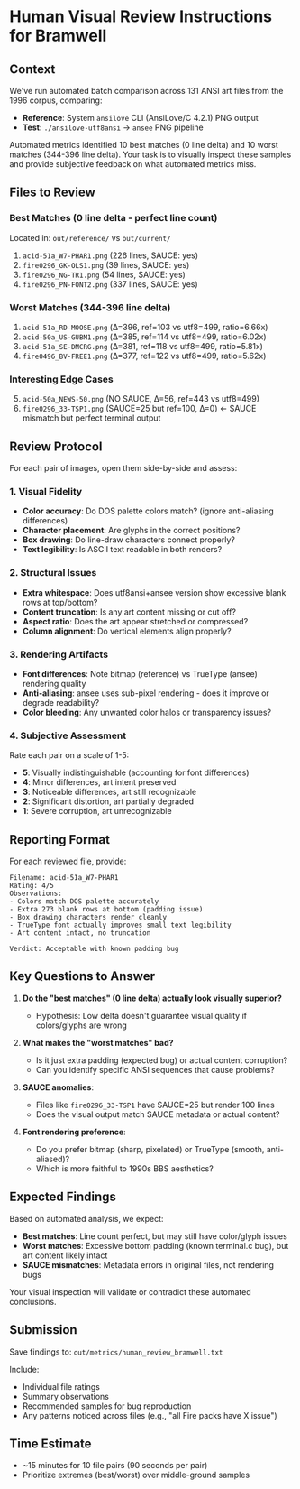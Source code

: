 # Human Visual Review Instructions for Bramwell

## Context
We've run automated batch comparison across 131 ANSI art files from the 1996 corpus, comparing:
- **Reference**: System `ansilove` CLI (AnsiLove/C 4.2.1) PNG output
- **Test**: `./ansilove-utf8ansi` → `ansee` PNG pipeline

Automated metrics identified 10 best matches (0 line delta) and 10 worst matches (344-396 line delta). Your task is to visually inspect these samples and provide subjective feedback on what automated metrics miss.

## Files to Review

### Best Matches (0 line delta - perfect line count)
Located in: `out/reference/` vs `out/current/`

1. `acid-51a_W7-PHAR1.png` (226 lines, SAUCE: yes)
2. `fire0296_GK-OLS1.png` (39 lines, SAUCE: yes)
3. `fire0296_NG-TR1.png` (54 lines, SAUCE: yes)
4. `fire0296_PN-FONT2.png` (337 lines, SAUCE: yes)

### Worst Matches (344-396 line delta)
1. `acid-51a_RD-MOOSE.png` (Δ=396, ref=103 vs utf8=499, ratio=6.66x)
2. `acid-50a_US-GUBM1.png` (Δ=385, ref=114 vs utf8=499, ratio=6.02x)
3. `acid-51a_SE-DMCRG.png` (Δ=381, ref=118 vs utf8=499, ratio=5.81x)
4. `fire0496_BV-FREE1.png` (Δ=377, ref=122 vs utf8=499, ratio=5.62x)

### Interesting Edge Cases
5. `acid-50a_NEWS-50.png` (NO SAUCE, Δ=56, ref=443 vs utf8=499)
6. `fire0296_33-TSP1.png` (SAUCE=25 but ref=100, Δ=0) ← SAUCE mismatch but perfect terminal output

## Review Protocol

For each pair of images, open them side-by-side and assess:

### 1. Visual Fidelity
- **Color accuracy**: Do DOS palette colors match? (ignore anti-aliasing differences)
- **Character placement**: Are glyphs in the correct positions?
- **Box drawing**: Do line-draw characters connect properly?
- **Text legibility**: Is ASCII text readable in both renders?

### 2. Structural Issues
- **Extra whitespace**: Does utf8ansi+ansee version show excessive blank rows at top/bottom?
- **Content truncation**: Is any art content missing or cut off?
- **Aspect ratio**: Does the art appear stretched or compressed?
- **Column alignment**: Do vertical elements align properly?

### 3. Rendering Artifacts
- **Font differences**: Note bitmap (reference) vs TrueType (ansee) rendering quality
- **Anti-aliasing**: ansee uses sub-pixel rendering - does it improve or degrade readability?
- **Color bleeding**: Any unwanted color halos or transparency issues?

### 4. Subjective Assessment
Rate each pair on a scale of 1-5:
- **5**: Visually indistinguishable (accounting for font differences)
- **4**: Minor differences, art intent preserved
- **3**: Noticeable differences, art still recognizable
- **2**: Significant distortion, art partially degraded
- **1**: Severe corruption, art unrecognizable

## Reporting Format

For each reviewed file, provide:

```
Filename: acid-51a_W7-PHAR1
Rating: 4/5
Observations:
- Colors match DOS palette accurately
- Extra 273 blank rows at bottom (padding issue)
- Box drawing characters render cleanly
- TrueType font actually improves small text legibility
- Art content intact, no truncation

Verdict: Acceptable with known padding bug
```

## Key Questions to Answer

1. **Do the "best matches" (0 line delta) actually look visually superior?**
   - Hypothesis: Low delta doesn't guarantee visual quality if colors/glyphs are wrong

2. **What makes the "worst matches" bad?**
   - Is it just extra padding (expected bug) or actual content corruption?
   - Can you identify specific ANSI sequences that cause problems?

3. **SAUCE anomalies**:
   - Files like `fire0296_33-TSP1` have SAUCE=25 but render 100 lines
   - Does the visual output match SAUCE metadata or actual content?

4. **Font rendering preference**:
   - Do you prefer bitmap (sharp, pixelated) or TrueType (smooth, anti-aliased)?
   - Which is more faithful to 1990s BBS aesthetics?

## Expected Findings

Based on automated analysis, we expect:
- **Best matches**: Line count perfect, but may still have color/glyph issues
- **Worst matches**: Excessive bottom padding (known terminal.c bug), but art content likely intact
- **SAUCE mismatches**: Metadata errors in original files, not rendering bugs

Your visual inspection will validate or contradict these automated conclusions.

## Submission

Save findings to: `out/metrics/human_review_bramwell.txt`

Include:
- Individual file ratings
- Summary observations
- Recommended samples for bug reproduction
- Any patterns noticed across files (e.g., "all Fire packs have X issue")

## Time Estimate
- ~15 minutes for 10 file pairs (90 seconds per pair)
- Prioritize extremes (best/worst) over middle-ground samples
